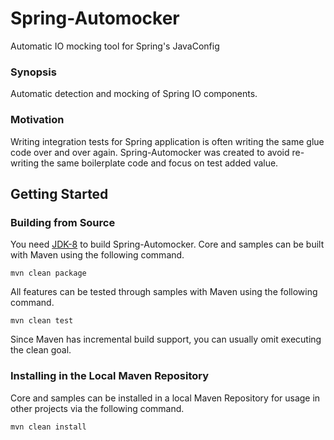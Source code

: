 # Spring-Automocker

Automatic IO mocking tool for Spring's JavaConfig

### Synopsis

Automatic detection and mocking of Spring IO components.

### Motivation

Writing integration tests for Spring application is often writing the same glue code over and over again.
Spring-Automocker was created to avoid re-writing the same boilerplate code and focus on test added value.

## Getting Started

### Building from Source

You need [JDK-8](http://jdk.java.net/8/) to build Spring-Automocker. Core and samples can be built with Maven using the following command.
```
mvn clean package
```

All features can be tested through samples with Maven using the following command.
```
mvn clean test
```

Since Maven has incremental build support, you can usually omit executing the clean goal.

### Installing in the Local Maven Repository

Core and samples can be installed in a local Maven Repository for usage in other projects via the following command.
```
mvn clean install
```
